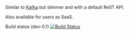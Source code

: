 Similar to [Kafka](https://github.com/apache/kafka) but slimmer and with a default ReST API.

Also available for users as SaaS.

Build status (dev-0.1) [![Build Status](https://travis-ci.org/stristo/stristo.svg?branch=dev-0.1)](https://travis-ci.org/stristo/stristo)
